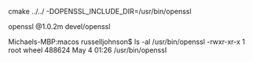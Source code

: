 cmake ../../ -DOPENSSL_INCLUDE_DIR=/usr/bin/openssl 


openssl @1.0.2m devel/openssl

Michaels-MBP:macos russelljohnson$ ls -al /usr/bin/openssl
-rwxr-xr-x  1 root  wheel  488624 May  4 01:26 /usr/bin/openssl
